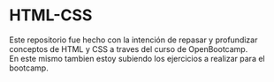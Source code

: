 # HTML-CSS
Este repositorio fue hecho con la intención de repasar y profundizar conceptos de HTML y CSS a traves del curso de OpenBootcamp.
<br>
En este mismo tambien estoy subiendo los ejercicios a realizar para el bootcamp.
